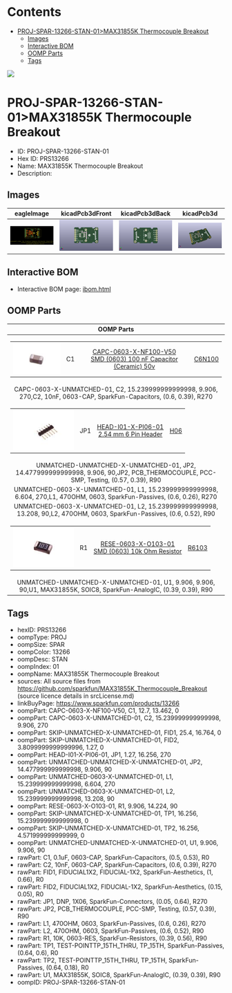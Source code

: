 



Contents
========

* [PROJ-SPAR-13266-STAN-01>MAX31855K Thermocouple Breakout](#proj-spar-13266-stan-01max31855k-thermocouple-breakout)
	* [Images](#images)
	* [Interactive BOM](#interactive-bom)
	* [OOMP Parts](#oomp-parts)
	* [Tags](#tags)
  
![][im]
# PROJ-SPAR-13266-STAN-01>MAX31855K Thermocouple Breakout

- ID: PROJ-SPAR-13266-STAN-01
- Hex ID: PRS13266
- Name: MAX31855K Thermocouple Breakout
- Description: 

## Images
  
  

|eagleImage|kicadPcb3dFront|kicadPcb3dBack|kicadPcb3d|
| :---: | :---: | :---: | :---: |
|[![eagleImage](eagleImage_140.png)](eagleImage_600.png)|[![kicadPcb3dFront](kicadPcb3dFront_140.png)](kicadPcb3dFront_600.png)|[![kicadPcb3dBack](kicadPcb3dBack_140.png)](kicadPcb3dBack_600.png)|[![kicadPcb3d](kicadPcb3d_140.png)](kicadPcb3d_600.png)|

## Interactive BOM

- Interactive BOM page: [ibom.html](kicad/bom/ibom.html)

## OOMP Parts
  

|OOMP Parts|
| :---: |
|<table><tr><td>![CAPC-0603-X-NF100-V50](https://raw.githubusercontent.com/oomlout/oomlout_OOMP_parts/main/CAPC-0603-X-NF100-V50/image_140.jpg)</td><td> C1</td><td>[CAPC-0603-X-NF100-V50<br>SMD (0603) 100 nF Capacitor (Ceramic) 50v](https://github.com/oomlout/oomlout_OOMP_parts/tree/main/CAPC-0603-X-NF100-V50/)</td><td>[C6N100](https://github.com/oomlout/oomlout_OOMP_parts/tree/main/CAPC-0603-X-NF100-V50/)</td></tr></table>|
|CAPC-0603-X-UNMATCHED-01, C2, 15.239999999999998, 9.906, 270,C2, 10nF, 0603-CAP, SparkFun-Capacitors, (0.6, 0.39), R270|
|<table><tr><td>![HEAD-I01-X-PI06-01](https://raw.githubusercontent.com/oomlout/oomlout_OOMP_parts/main/HEAD-I01-X-PI06-01/image_140.jpg)</td><td> JP1</td><td>[HEAD-I01-X-PI06-01<br>2.54 mm 6 Pin Header](https://github.com/oomlout/oomlout_OOMP_parts/tree/main/HEAD-I01-X-PI06-01/)</td><td>[H06](https://github.com/oomlout/oomlout_OOMP_parts/tree/main/HEAD-I01-X-PI06-01/)</td></tr></table>|
|UNMATCHED-UNMATCHED-X-UNMATCHED-01, JP2, 14.477999999999998, 9.906, 90,JP2, PCB_THERMOCOUPLE, PCC-SMP, Testing, (0.57, 0.39), R90|
|UNMATCHED-0603-X-UNMATCHED-01, L1, 15.239999999999998, 6.604, 270,L1, 470OHM, 0603, SparkFun-Passives, (0.6, 0.26), R270|
|UNMATCHED-0603-X-UNMATCHED-01, L2, 15.239999999999998, 13.208, 90,L2, 470OHM, 0603, SparkFun-Passives, (0.6, 0.52), R90|
|<table><tr><td>![RESE-0603-X-O103-01](https://raw.githubusercontent.com/oomlout/oomlout_OOMP_parts/main/RESE-0603-X-O103-01/image_140.jpg)</td><td> R1</td><td>[RESE-0603-X-O103-01<br>SMD (0603) 10k Ohm Resistor](https://github.com/oomlout/oomlout_OOMP_parts/tree/main/RESE-0603-X-O103-01/)</td><td>[R6103](https://github.com/oomlout/oomlout_OOMP_parts/tree/main/RESE-0603-X-O103-01/)</td></tr></table>|
|UNMATCHED-UNMATCHED-X-UNMATCHED-01, U1, 9.906, 9.906, 90,U1, MAX31855K, SOIC8, SparkFun-AnalogIC, (0.39, 0.39), R90|

## Tags

- hexID: PRS13266
- oompType: PROJ
- oompSize: SPAR
- oompColor: 13266
- oompDesc: STAN
- oompIndex: 01
- oompName: MAX31855K Thermocouple Breakout
- sources: All source files from https://github.com/sparkfun/MAX31855K_Thermocouple_Breakout (source licence details in srcLicense.md)
- linkBuyPage: https://www.sparkfun.com/products/13266
- oompPart: CAPC-0603-X-NF100-V50, C1, 12.7, 13.462, 0
- oompPart: CAPC-0603-X-UNMATCHED-01, C2, 15.239999999999998, 9.906, 270
- oompPart: SKIP-UNMATCHED-X-UNMATCHED-01, FID1, 25.4, 16.764, 0
- oompPart: SKIP-UNMATCHED-X-UNMATCHED-01, FID2, 3.8099999999999996, 1.27, 0
- oompPart: HEAD-I01-X-PI06-01, JP1, 1.27, 16.256, 270
- oompPart: UNMATCHED-UNMATCHED-X-UNMATCHED-01, JP2, 14.477999999999998, 9.906, 90
- oompPart: UNMATCHED-0603-X-UNMATCHED-01, L1, 15.239999999999998, 6.604, 270
- oompPart: UNMATCHED-0603-X-UNMATCHED-01, L2, 15.239999999999998, 13.208, 90
- oompPart: RESE-0603-X-O103-01, R1, 9.906, 14.224, 90
- oompPart: SKIP-UNMATCHED-X-UNMATCHED-01, TP1, 16.256, 15.239999999999998, 0
- oompPart: SKIP-UNMATCHED-X-UNMATCHED-01, TP2, 16.256, 4.571999999999999, 0
- oompPart: UNMATCHED-UNMATCHED-X-UNMATCHED-01, U1, 9.906, 9.906, 90
- rawPart: C1, 0.1uF, 0603-CAP, SparkFun-Capacitors, (0.5, 0.53), R0
- rawPart: C2, 10nF, 0603-CAP, SparkFun-Capacitors, (0.6, 0.39), R270
- rawPart: FID1, FIDUCIAL1X2, FIDUCIAL-1X2, SparkFun-Aesthetics, (1, 0.66), R0
- rawPart: FID2, FIDUCIAL1X2, FIDUCIAL-1X2, SparkFun-Aesthetics, (0.15, 0.05), R0
- rawPart: JP1, DNP, 1X06, SparkFun-Connectors, (0.05, 0.64), R270
- rawPart: JP2, PCB_THERMOCOUPLE, PCC-SMP, Testing, (0.57, 0.39), R90
- rawPart: L1, 470OHM, 0603, SparkFun-Passives, (0.6, 0.26), R270
- rawPart: L2, 470OHM, 0603, SparkFun-Passives, (0.6, 0.52), R90
- rawPart: R1, 10K, 0603-RES, SparkFun-Resistors, (0.39, 0.56), R90
- rawPart: TP1, TEST-POINTTP_15TH_THRU, TP_15TH, SparkFun-Passives, (0.64, 0.6), R0
- rawPart: TP2, TEST-POINTTP_15TH_THRU, TP_15TH, SparkFun-Passives, (0.64, 0.18), R0
- rawPart: U1, MAX31855K, SOIC8, SparkFun-AnalogIC, (0.39, 0.39), R90
- oompID: PROJ-SPAR-13266-STAN-01



[im]: kicadPcb3d_450.png
